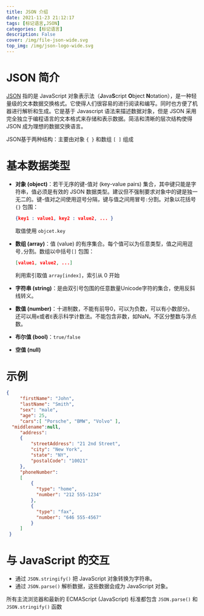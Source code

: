 ```yaml
---
title: JSON 介绍
date: 2021-11-23 21:12:17
tags: [标记语言,JSON]
categories: [标记语言]
description: False
cover: /img/file-json-wide.svg
top_img: /img/json-logo-wide.svg
---
```


# JSON 简介

[JSON](http://www.json.org.cn/) 指的是 JavaScript 对象表示法（**J**ava**S**cript **O**bject **N**otation），是一种轻量级的文本数据交换格式。它使得人们很容易的进行阅读和编写。同时也方便了机器进行解析和生成。它是基于 Javascript 语法来描述数据对象，但是 JSON 采用完全独立于编程语言的文本格式来存储和表示数据。简洁和清晰的层次结构使得 JSON 成为理想的数据交换语言。 

JSON基于两种结构：主要由对象 `{ }` 和数组 `[ ]` 组成

# 基本数据类型

- **对象 (object)**：若干无序的键-值对 (key-value pairs) 集合，其中键只能是字符串，值必须是有效的 JSON 数据类型。建议但不强制要求对象中的键是独一无二的。键-值对之间使用逗号分隔，键与值之间用冒号`:`分割。对象以花括号`{}` 包围：

  ```json
  {key1 : value1, key2 : value2, ... }
  ```

  取值使用 `objcet.key`

- **数组 (array)**：值 (value) 的有序集合。每个值可以为任意类型，值之间用逗号`,`分割。数组以中括号`[]` 包围：

  ```json
  [value1, value2, ...]
  ```

  利用索引取值 `array[index]`，索引从 0 开始

- **字符串 (string)**：是由双引号包围的任意数量Unicode字符的集合，使用反斜线转义。

- **数值 (number)**：十进制数，不能有前导0，可以为负数，可以有小数部分。还可以用`e`或者`E`表示科学计数法。不能包含非数，如NaN。不区分整数与浮点数。
- **布尔值 (bool)**：`true/false` 
- **空值 (null)** 

# 示例

```json
{
     "firstName": "John",
     "lastName": "Smith",
     "sex": "male",
     "age": 25,
     "cars":[ "Porsche", "BMW", "Volvo" ],
  "middlename":null,
     "address": 
     {
         "streetAddress": "21 2nd Street",
         "city": "New York",
         "state": "NY",
         "postalCode": "10021"
     },
     "phoneNumber": 
     [
         {
           "type": "home",
           "number": "212 555-1234"
         },
         {
           "type": "fax",
           "number": "646 555-4567"
         }
     ]
 }
```

# 与 JavaScript 的交互

- 通过 `JSON.stringify()` 把 JavaScript 对象转换为字符串。
- 通过 `JSON.parse()` 解析数据，这些数据会成为 JavaScript 对象。

所有主流浏览器和最新的 ECMAScript (JavaScript) 标准都包含 `JSON.parse()` 和 `JSON.stringify()` 函数
